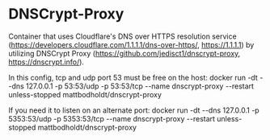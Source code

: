 # DNSCrypt-Proxy

Container that uses Cloudflare's DNS over HTTPS resolution service (https://developers.cloudflare.com/1.1.1.1/dns-over-https/, https://1.1.1.1) by utilizing DNSCrypt Proxy (https://github.com/jedisct1/dnscrypt-proxy, https://dnscrypt.info/).

In this config, tcp and udp port 53 must be free on the host:
docker run -dt --dns 127.0.0.1 -p 53:53/udp -p 53:53/tcp --name dnscrypt-proxy --restart unless-stopped mattbodholdt/dnscrypt-proxy

If you need it to listen on an alternate port:
docker run -dt --dns 127.0.0.1 -p 5353:53/udp -p 5353:53/tcp --name dnscrypt-proxy --restart unless-stopped mattbodholdt/dnscrypt-proxy

